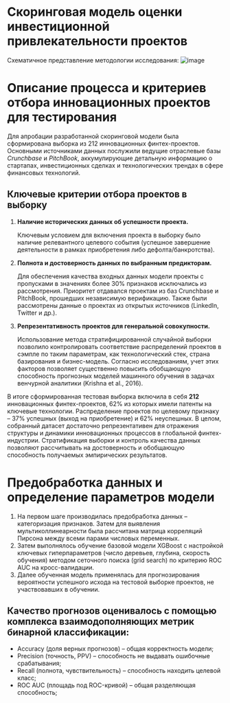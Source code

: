 # Скоринговая модель оценки инвестиционной привлекательности проектов

Схематичное представление методологии исследования:
![image](https://github.com/user-attachments/assets/b8aa8516-ac03-4115-8a91-a11dfd2f1d03)

# Описание процесса и критериев отбора инновационных проектов для тестирования

Для апробации разработанной скоринговой модели была сформирована выборка из 212 инновационных финтех-проектов. Основными источниками данных послужили ведущие отраслевые базы *Crunchbase* и *PitchBook*, аккумулирующие детальную информацию о стартапах, инвестиционных сделках и технологических трендах в сфере финансовых технологий.

## Ключевые критерии отбора проектов в выборку

1. **Наличие исторических данных об успешности проекта.**

   Ключевым условием для включения проекта в выборку было наличие релевантного целевого события (успешное завершение деятельности в рамках приобретения либо дефолта/банкротства).

2. **Полнота и достоверность данных по выбранным предикторам.**

   Для обеспечения качества входных данных модели проекты с пропусками в значениях более 30% признаков исключались из рассмотрения. Приоритет отдавался проектам из баз Crunchbase и PitchBook, прошедших независимую верификацию. Также были рассмотрены данные о проектах из открытых источников (LinkedIn, Twitter и др.).

3. **Репрезентативность проектов для генеральной совокупности.**

   Использование метода стратифицированной случайной выборки позволило контролировать соответствие распределений проектов в сэмпле по таким параметрам, как технологический стек, страна базирования и бизнес-модель. Согласно исследованиям, учет этих факторов позволяет существенно повысить обобщающую способность прогнозных моделей машинного обучения в задачах венчурной аналитики (Krishna et al., 2016).

В итоге сформированная тестовая выборка включила в себя **212** инновационных финтех-проектов, 62% из которых имели патенты на ключевые технологии. Распределение проектов по целевому признаку – 37% успешных (выход на приобретение) и 62% неуспешных. В целом, собранный датасет достаточно репрезентативен для отражения структуры и динамики инновационных процессов в глобальной финтех-индустрии. Стратификация выборки и контроль качества данных позволяют рассчитывать на достоверность и обобщающую способность получаемых эмпирических результатов.

# Предобработка данных и определение параметров модели

1. На первом шаге производилась предобработка данных – категоризация признаков. Затем для выявления мультиколлинеарности была рассчитана матрица корреляций Пирсона между всеми парами числовых переменных.
2. Затем выполнялось обучение базовой модели XGBoost с настройкой ключевых гиперпараметров (число деревьев, глубина, скорость обучения) методом сеточного поиска (grid search) по критерию ROC AUC на кросс-валидации.
3. Далее обученная модель применялась для прогнозирования вероятности успешного исхода на тестовой выборке проектов, не участвовавших в обучении.

## Качество прогнозов оценивалось с помощью комплекса взаимодополняющих метрик бинарной классификации:
-	Accuracy (доля верных прогнозов) – общая корректность модели;
-	Precision (точность, PPV) – способность не выдавать ошибочные срабатывания;
-	Recall (полнота, чувствительность) – способность находить целевой класс;
-	ROC AUC (площадь под ROC-кривой) – общая разделяющая способность;
